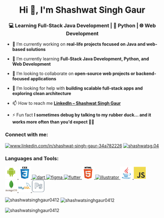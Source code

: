 <h1 align="center">Hi 👋, I'm Shashwat Singh Gaur</h1>
<h3 align="center">💻 Learning Full-Stack Java Development | 🐍 Python | 🌐 Web Development</h3>

- 🔭 I’m currently working on **real-life projects focused on Java and web-based solutions**  

- 🌱 I’m currently learning **Full-Stack Java Development, Python, and Web Development**  

- 👯 I’m looking to collaborate on **open-source web projects or backend-focused applications**  

- 🤝 I’m looking for help with **building scalable full-stack apps and exploring clean architecture**  

- 📫 How to reach me **[LinkedIn – Shashwat Singh Gaur](https://www.linkedin.com/in/shashwat-singh-gaur-34a782226/)**

- ⚡ Fun fact **I sometimes debug by talking to my rubber duck... and it works more often than you'd expect 🐤😄**

<h3 align="left">Connect with me:</h3>
<p align="left">
<a href="https://linkedin.com/in/www.linkedin.com/in/shashwat-singh-gaur-34a782226" target="blank"><img align="center" src="https://raw.githubusercontent.com/rahuldkjain/github-profile-readme-generator/master/src/images/icons/Social/linked-in-alt.svg" alt="www.linkedin.com/in/shashwat-singh-gaur-34a782226" height="30" width="40" /></a>
<a href="https://instagram.com/shashwatsg.04" target="blank"><img align="center" src="https://raw.githubusercontent.com/rahuldkjain/github-profile-readme-generator/master/src/images/icons/Social/instagram.svg" alt="shashwatsg.04" height="30" width="40" /></a>
</p>

<h3 align="left">Languages and Tools:</h3>
<p align="left"> <a href="https://developer.android.com" target="_blank" rel="noreferrer"> <img src="https://raw.githubusercontent.com/devicons/devicon/master/icons/android/android-original-wordmark.svg" alt="android" width="40" height="40"/> </a> <a href="https://www.w3schools.com/css/" target="_blank" rel="noreferrer"> <img src="https://raw.githubusercontent.com/devicons/devicon/master/icons/css3/css3-original-wordmark.svg" alt="css3" width="40" height="40"/> </a> <a href="https://dart.dev" target="_blank" rel="noreferrer"> <img src="https://www.vectorlogo.zone/logos/dartlang/dartlang-icon.svg" alt="dart" width="40" height="40"/> </a> <a href="https://www.figma.com/" target="_blank" rel="noreferrer"> <img src="https://www.vectorlogo.zone/logos/figma/figma-icon.svg" alt="figma" width="40" height="40"/> </a> <a href="https://flutter.dev" target="_blank" rel="noreferrer"> <img src="https://www.vectorlogo.zone/logos/flutterio/flutterio-icon.svg" alt="flutter" width="40" height="40"/> </a> <a href="https://www.w3.org/html/" target="_blank" rel="noreferrer"> <img src="https://raw.githubusercontent.com/devicons/devicon/master/icons/html5/html5-original-wordmark.svg" alt="html5" width="40" height="40"/> </a> <a href="https://www.adobe.com/in/products/illustrator.html" target="_blank" rel="noreferrer"> <img src="https://www.vectorlogo.zone/logos/adobe_illustrator/adobe_illustrator-icon.svg" alt="illustrator" width="40" height="40"/> </a> <a href="https://www.java.com" target="_blank" rel="noreferrer"> <img src="https://raw.githubusercontent.com/devicons/devicon/master/icons/java/java-original.svg" alt="java" width="40" height="40"/> </a> <a href="https://developer.mozilla.org/en-US/docs/Web/JavaScript" target="_blank" rel="noreferrer"> <img src="https://raw.githubusercontent.com/devicons/devicon/master/icons/javascript/javascript-original.svg" alt="javascript" width="40" height="40"/> </a> <a href="https://www.mongodb.com/" target="_blank" rel="noreferrer"> <img src="https://raw.githubusercontent.com/devicons/devicon/master/icons/mongodb/mongodb-original-wordmark.svg" alt="mongodb" width="40" height="40"/> </a> <a href="https://www.mysql.com/" target="_blank" rel="noreferrer"> <img src="https://raw.githubusercontent.com/devicons/devicon/master/icons/mysql/mysql-original-wordmark.svg" alt="mysql" width="40" height="40"/> </a> <a href="https://www.photoshop.com/en" target="_blank" rel="noreferrer"> <img src="https://raw.githubusercontent.com/devicons/devicon/master/icons/photoshop/photoshop-line.svg" alt="photoshop" width="40" height="40"/> </a> </p>

<p><img align="left" src="https://github-readme-stats.vercel.app/api/top-langs?username=shashwatsinghgaur0412&show_icons=true&locale=en&layout=compact" alt="shashwatsinghgaur0412" /></p>

<p>&nbsp;<img align="center" src="https://github-readme-stats.vercel.app/api?username=shashwatsinghgaur0412&show_icons=true&locale=en" alt="shashwatsinghgaur0412" /></p>

<p><img align="center" src="https://github-readme-streak-stats.herokuapp.com/?user=shashwatsinghgaur0412&" alt="shashwatsinghgaur0412" /></p>
